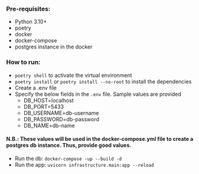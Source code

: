 ### Pre-requisites: 
- Python 3.10+
- poetry
- docker
- docker-compose
- postgres instance in the docker

### How to run:
- ```poetry shell``` to activate the virtual environment
- ```poetry install``` or ```poetry install --no-root``` to install the dependencies
- Create a .env file
- Specify the below fields in the `.env` file. Sample values are provided
  - DB_HOST=localhost
  - DB_PORT=5433
  - DB_USERNAME=db-username
  - DB_PASSWORD=db-password
  - DB_NAME=db-name
#### N.B.: These values will be used in the docker-compose.yml file to create a postgres db instance. Thus, provide good values.

[//]: # (#### N.B.: )
- Run the db: ```docker-compose -up --build -d```
- Run the app: ```uvicorn infrastructure.main:app --reload```

